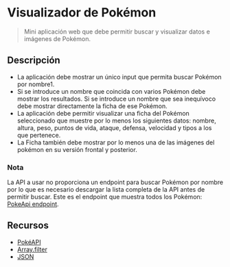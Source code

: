 # Visualizador de Pokémon

> Mini aplicación web que debe permitir buscar y visualizar datos e imágenes de Pokémon.

## Descripción

- La aplicación debe mostrar un único input que permita buscar Pokémon por nombre1.
- Si se introduce un nombre que coincida con varios Pokémon debe mostrar los resultados. Si se introduce un nombre que sea
  inequívoco debe mostrar directamente la ficha de ese Pokémon.
- La aplicación debe permitir visualizar una ficha del Pokémon seleccionado que muestre por lo menos los siguientes datos: nombre, altura, peso, puntos de vida, ataque, defensa, velocidad y tipos a los que pertenece.
- La Ficha también debe mostrar por lo menos una de las imágenes del pokémon en su versión frontal y posterior.

### Nota

La API a usar no proporciona un endpoint para buscar Pokémon por nombre por lo que es necesario descargar la lista completa de la API antes de permitir buscar. Este es el endpoint que muestra todos los Pokémon:
[PokeApi endpoint](https://pokeapi.co/api/v2/pokemon?limit=1126).

## Recursos

- [PokéAPI][1]
- [Array.filter][2]
- [JSON][3]

[1]: https://pokeapi.co/
[2]: https://developer.mozilla.org/en-US/docs/Web/JavaScript/Reference/Global_Objects/Array/filter
[3]: https://developer.mozilla.org/en-US/docs/Learn/JavaScript/Objects/JSON
